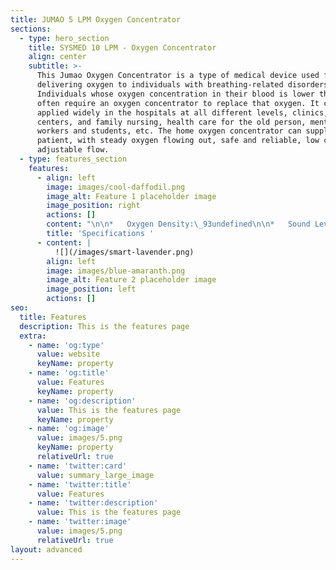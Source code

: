 ```yaml
---
title: JUMAO 5 LPM Oxygen Concentrator
sections:
  - type: hero_section
    title: SYSMED 10 LPM - Oxygen Concentrator
    align: center
    subtitle: >-
      This Jumao Oxygen Concentrator is a type of medical device used for
      delivering oxygen to individuals with breathing-related disorders.
      Individuals whose oxygen concentration in their blood is lower than normal
      often require an oxygen concentrator to replace that oxygen. It could be
      applied widely in the hospitals at all different levels, clinics, health
      centers, and family nursing, health care for the old person, mental
      workers and students, etc. The home oxygen concentrator can supply 1
      patient, with steady oxygen flowing out, safe and reliable, low cost,
      adjustable flow.
  - type: features_section
    features:
      - align: left
        image: images/cool-daffodil.png
        image_alt: Feature 1 placeholder image
        image_position: right
        actions: []
        content: "\n\n*   Oxygen Density:\_93undefined\n\n*   Sound Level:\_≤ 46db\n\n*   Flow Rate:\_5 L\\Min\n\n*   Molecular Sieve:\_Li-X, High 13X\n\n*   Filter:\_France CECA molecular sieve\n\n*   Net Weight:\_16 Kgs; Gross Weight:\_18 Kgs\n\n*   Compressor Warranty:\_10,000 Hours\n"
        title: 'Specifications '
      - content: |
          ![](/images/smart-lavender.png)
        align: left
        image: images/blue-amaranth.png
        image_alt: Feature 2 placeholder image
        image_position: left
        actions: []
seo:
  title: Features
  description: This is the features page
  extra:
    - name: 'og:type'
      value: website
      keyName: property
    - name: 'og:title'
      value: Features
      keyName: property
    - name: 'og:description'
      value: This is the features page
      keyName: property
    - name: 'og:image'
      value: images/5.png
      keyName: property
      relativeUrl: true
    - name: 'twitter:card'
      value: summary_large_image
    - name: 'twitter:title'
      value: Features
    - name: 'twitter:description'
      value: This is the features page
    - name: 'twitter:image'
      value: images/5.png
      relativeUrl: true
layout: advanced
---
```

